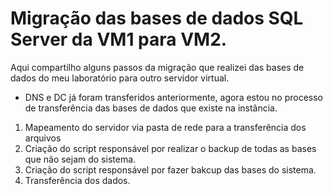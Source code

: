 # Migração das bases de dados SQL Server da VM1 para VM2. 

Aqui compartilho alguns passos da migração que realizei das bases de dados do meu laboratório para outro servidor virtual.

- DNS e DC já foram transferidos anteriormente, agora estou no processo de transferência das bases de dados que existe na instância.

1. Mapeamento do servidor via pasta de rede para a transferência dos arquivos
2. Criação do script responsável por realizar o backup de todas as bases que não sejam do sistema.
3. Criação do script responsável por fazer bakcup das bases do sistema.
4. Transferência dos dados.
